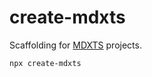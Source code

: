 # create-mdxts

Scaffolding for [MDXTS](https://mdxts.dev/) projects.

```bash
npx create-mdxts
```
